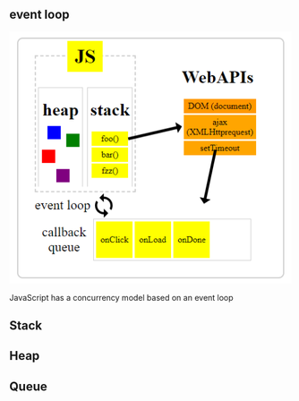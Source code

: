 ## event loop
![img](./../img/event-loop.png)

JavaScript has a concurrency model based on an event loop

## Stack

## Heap

## Queue
